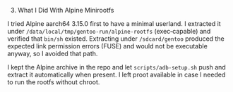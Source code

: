 03. What I Did With Alpine Minirootfs

I tried Alpine aarch64 3.15.0 first to have a minimal userland. I extracted it under `/data/local/tmp/gentoo-run/alpine-rootfs` (exec‑capable) and verified that `bin/sh` existed. Extracting under `/sdcard/gentoo` produced the expected link permission errors (FUSE) and would not be executable anyway, so I avoided that path.

I kept the Alpine archive in the repo and let `scripts/adb-setup.sh` push and extract it automatically when present. I left proot available in case I needed to run the rootfs without chroot.

